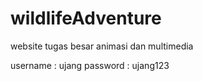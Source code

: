 # wildlifeAdventure
website tugas besar animasi dan multimedia

username    : ujang
password    : ujang123
